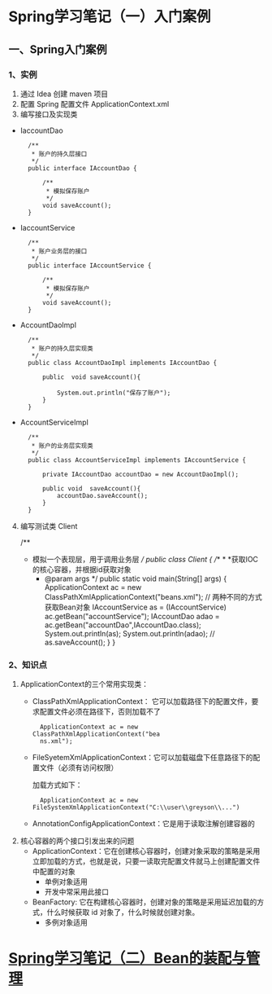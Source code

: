 # Spring学习笔记（一）入门案例

## 一、Spring入门案例

### 1、实例

1. 通过 Idea 创建 maven 项目
2. 配置 Spring 配置文件 ApplicationContext.xml
3. 编写接口及实现类
- IaccountDao

        /**
         * 账户的持久层接口
         */
        public interface IAccountDao {
        
            /**
             * 模拟保存账户
             */
            void saveAccount();
        }

- IaccountService

        /**
         * 账户业务层的接口
         */
        public interface IAccountService {
        
            /**
             * 模拟保存账户
             */
            void saveAccount();
        }

- AccountDaoImpl

        /**
         * 账户的持久层实现类
         */
        public class AccountDaoImpl implements IAccountDao {
        
            public  void saveAccount(){
        
                System.out.println("保存了账户");
            }
        }

- AccountServiceImpl

        /**
         * 账户的业务层实现类
         */
        public class AccountServiceImpl implements IAccountService {
        
            private IAccountDao accountDao = new AccountDaoImpl();
        
            public void  saveAccount(){
                accountDao.saveAccount();
            }
        }

4. 编写测试类 Client

     /**
     * 模拟一个表现层，用于调用业务层
     */
    public class Client {
        /**
         *
         *获取IOC的核心容器，并根据id获取对象
         * @param args
         */
        public static void main(String[] args) {
            ApplicationContext ac = new ClassPathXmlApplicationContext("beans.xml");
            // 两种不同的方式获取Bean对象
            IAccountService as = (IAccountService) ac.getBean("accountService");
            IAccountDao adao = ac.getBean("accountDao",IAccountDao.class);
            System.out.println(as);
            System.out.println(adao);
    				//        as.saveAccount();
        }
    }

### 2、知识点

1. ApplicationContext的三个常用实现类：
    - ClassPathXmlApplicationContext： 它可以加载路径下的配置文件，要求配置文件必须在路径下，否则加载不了

            ApplicationContext ac = new ClassPathXmlApplicationContext("bea
            ns.xml");

    - FileSyetemXmlApplicationContext：它可以加载磁盘下任意路径下的配置文件（必须有访问权限）

        加载方式如下：

            ApplicationContext ac = new FileSystemXmlApplicationContext("C:\\user\\greyson\\...")

    - AnnotationConfigApplicationContext：它是用于读取注解创建容器的
2. 核心容器的两个接口引发出来的问题
    - ApplicationContext：它在创建核心容器时，创建对象采取的策略是采用立即加载的方式，也就是说，只要一读取完配置文件就马上创建配置文件中配置的对象
        - 单例对象适用
        - 开发中常采用此接口
    - BeanFactory: 它在构建核心容器时，创建对象的策略是采用延迟加载的方式，什么时候获取 id 对象了，什么时候就创建对象。
        - 多例对象适用

# [Spring学习笔记（二）Bean的装配与管理](Spring学习笔记（二）Bean的装配与管理.md)
